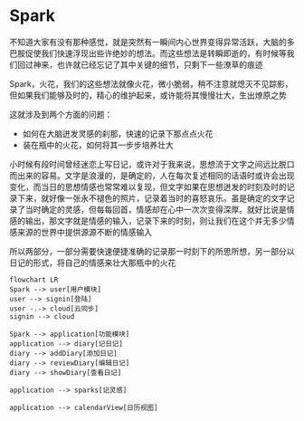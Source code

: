 # Spark
不知道大家有没有那种感觉，就是突然有一瞬间内心世界变得异常活跃，大脑的多巴胺促使我们快速浮现出些许绝妙的想法。而这些想法是转瞬即逝的，有时候等我们回过神来，也许就已经忘记了其中关键的细节，只剩下一些潦草的痕迹

Spark，火花，我们的这些想法就像火花，微小脆弱，稍不注意就熄灭不见踪影，但如果我们能够及时的，精心的维护起来，或许能将其慢慢壮大，生出燎原之势

这就涉及到两个方面的问题：

- 如何在大脑迸发灵感的刹那，快速的记录下那点点火花
- 装在瓶中的火花，如何将其一步步培养壮大



小时候有段时间曾经迷恋上写日记，或许对于我来说，思想流于文字之间远比脱口而出来的容易。文字是浪漫的，是确定的，人在每次复述相同的话语时或许会出现变化，而当日的思想情感也常常难以复现，但文字如果在思想迸发的时刻及时的记录下来，就好像一张永不褪色的照片，记录着当时的喜怒哀乐。虽是确定的文字记录了当时确定的灵感，但每每回首，情感却在心中一次次变得深厚。就好比说是情感的输出，那文字就是情感的输入，记录下来的时刻，则让我们在这个并无多少情感来源的世界中提供源源不断的情感输入

所以两部分，一部分需要快速便捷准确的记录那一时刻下的所思所想，另一部分以日记的形式，将自己的情感来壮大那瓶中的火花

```mermaid
flowchart LR
Spark --> user[用户模块]
user --> signin[登陆]
user -.-> cloud[云同步]
signin --> cloud

Spark --> application[功能模块]
application --> diary[记日记]
diary --> addDiary[添加日记]
diary --> reviewDiary[编辑日记]
diary --> showDiary[查看日记]

application --> sparks[记灵感]

application --> calendarView[日历视图]


```

